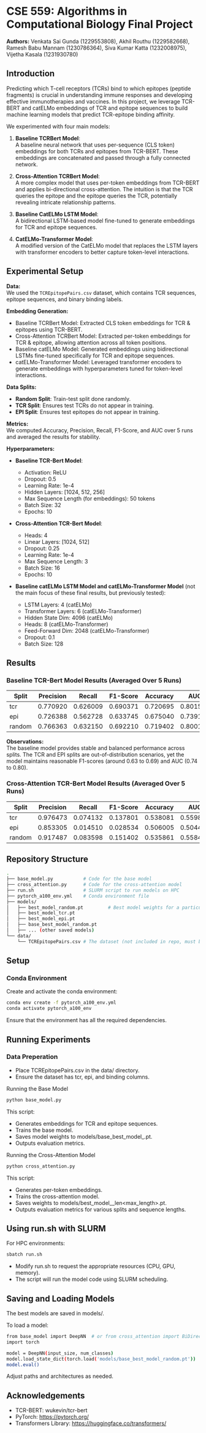 # CSE 559: Algorithms in Computational Biology Final Project

**Authors:** Venkata Sai Gunda (1229553808), Akhil Routhu (1229582668),  
Ramesh Babu Mannam (1230786364), Siva Kumar Katta (1232008975),  
Vijetha Kasala (1231930780)

## Introduction

Predicting which T-cell receptors (TCRs) bind to which epitopes (peptide fragments) is crucial in understanding immune responses and developing effective immunotherapies and vaccines. In this project, we leverage TCR-BERT and catELMo embeddings of TCR and epitope sequences to build machine learning models that predict TCR-epitope binding affinity.

We experimented with four main models:

1. **Baseline TCRBert Model**:  
   A baseline neural network that uses per-sequence (CLS token) embeddings for both TCRs and epitopes from TCR-BERT. These embeddings are concatenated and passed through a fully connected network.

2. **Cross-Attention TCRBert Model**:  
   A more complex model that uses per-token embeddings from TCR-BERT and applies bi-directional cross-attention. The intuition is that the TCR queries the epitope and the epitope queries the TCR, potentially revealing intricate relationship patterns.

3. **Baseline CatELMo LSTM Model**:  
   A bidirectional LSTM-based model fine-tuned to generate embeddings for TCR and epitope sequences.

4. **CatELMo-Transformer Model**:  
   A modified version of the CatELMo model that replaces the LSTM layers with transformer encoders to better capture token-level interactions.

## Experimental Setup

**Data:**  
We used the `TCREpitopePairs.csv` dataset, which contains TCR sequences, epitope sequences, and binary binding labels.

**Embedding Generation:**
- Baseline TCRBert Model: Extracted CLS token embeddings for TCR & epitopes using TCR-BERT.
- Cross-Attention TCRBert Model: Extracted per-token embeddings for TCR & epitope, allowing attention across all token positions.
- Baseline catELMo Model: Generated embeddings using bidirectional LSTMs fine-tuned specifically for TCR and epitope sequences.
- catELMo-Transformer Model: Leveraged transformer encoders to generate embeddings with hyperparameters tuned for token-level interactions.

**Data Splits:**
- **Random Split**: Train-test split done randomly.
- **TCR Split**: Ensures test TCRs do not appear in training.
- **EPI Split**: Ensures test epitopes do not appear in training.

**Metrics:**  
We computed Accuracy, Precision, Recall, F1-Score, and AUC over 5 runs and averaged the results for stability.

**Hyperparameters:**

- **Baseline TCR-Bert Model**:
  - Activation: ReLU
  - Dropout: 0.5
  - Learning Rate: 1e-4
  - Hidden Layers: [1024, 512, 256]
  - Max Sequence Length (for embeddings): 50 tokens
  - Batch Size: 32
  - Epochs: 10

- **Cross-Attention TCR-Bert Model**:
  - Heads: 4
  - Linear Layers: [1024, 512]
  - Dropout: 0.25
  - Learning Rate: 1e-4
  - Max Sequence Length: 3
  - Batch Size: 16
  - Epochs: 10

- **Baseline catELMo LSTM Model and catELMo-Transformer Model** (not the main focus of these final results, but previously tested):
  - LSTM Layers: 4 (catELMo)
  - Transformer Layers: 6 (catELMo-Transformer)
  - Hidden State Dim: 4096 (catELMo)
  - Heads: 8 (catELMo-Transformer)
  - Feed-Forward Dim: 2048 (catELMo-Transformer)
  - Dropout: 0.1
  - Batch Size: 128

## Results

### Baseline TCR-Bert Model Results (Averaged Over 5 Runs)

| Split  | Precision | Recall   | F1-Score | Accuracy | AUC     |
|--------|-----------|----------|----------|----------|---------|
| tcr    | 0.770920  | 0.626009 | 0.690371 | 0.720695 | 0.801577|
| epi    | 0.726388  | 0.562728 | 0.633745 | 0.675040 | 0.739110|
| random | 0.766363  | 0.632150 | 0.692210 | 0.719402 | 0.800171|

**Observations:**  
The baseline model provides stable and balanced performance across splits. The TCR and EPI splits are out-of-distribution scenarios, yet the model maintains reasonable F1-scores (around 0.63 to 0.69) and AUC (0.74 to 0.80).

### Cross-Attention TCR-Bert Model Results (Averaged Over 5 Runs)

| Split  | Precision | Recall   | F1-Score | Accuracy | AUC     |
|--------|---------- |----------|----------|----------|---------|
| tcr    | 0.976473  | 0.074132 | 0.137801 | 0.538081 | 0.559846|
| epi    | 0.853305  | 0.014510 | 0.028534 | 0.506005 | 0.504402|
| random | 0.917487  | 0.083598 | 0.151402 | 0.535861 | 0.558465|


## Repository Structure

```bash
.
├── base_model.py           # Code for the base model
├── cross_attention.py      # Code for the cross-attention model
├── run.sh                  # SLURM script to run models on HPC
├── pytorch_a100_env.yml    # Conda environment file
├── models/
│   ├── best_model_random.pt         # Best model weights for a particular config
│   ├── best_model_tcr.pt
│   ├── best_model_epi.pt
│   ├── base_best_model_random.pt
│   ├── ... (other saved models)
└── data/
    └── TCREpitopePairs.csv # The dataset (not included in repo, must be provided)
```
## Setup

### Conda Environment

Create and activate the conda environment:

```bash
conda env create -f pytorch_a100_env.yml
conda activate pytorch_a100_env
```

Ensure that the environment has all the required dependencies.

## Running Experiments

### Data Preperation

- Place TCREpitopePairs.csv in the data/ directory.
- Ensure the dataset has tcr, epi, and binding columns.

Running the Base Model

```bash
python base_model.py
```

This script:
- Generates embeddings for TCR and epitope sequences.
- Trains the base model.
- Saves model weights to models/base_best_model_<split>.pt.
- Outputs evaluation metrics.


Running the Cross-Attention Model

```bash
python cross_attention.py
```

This script:
- Generates per-token embeddings.
- Trains the cross-attention model.
- Saves weights to models/best_model_<split>_len<max_length>.pt.
- Outputs evaluation metrics for various splits and sequence lengths.



## Using run.sh with SLURM

For HPC environments:

```bash
sbatch run.sh
```
- Modify run.sh to request the appropriate resources (CPU, GPU, memory).
- The script will run the model code using SLURM scheduling.

## Saving and Loading Models

The best models are saved in models/.

To load a model:
```bash
from base_model import DeepNN  # or from cross_attention import BiDirectionalCrossAttentionNet
import torch

model = DeepNN(input_size, num_classes)
model.load_state_dict(torch.load('models/base_best_model_random.pt'))
model.eval()
```
Adjust paths and architectures as needed.

## Acknowledgements
- TCR-BERT: wukevin/tcr-bert
- PyTorch: https://pytorch.org/
- Transformers Library: https://huggingface.co/transformers/

